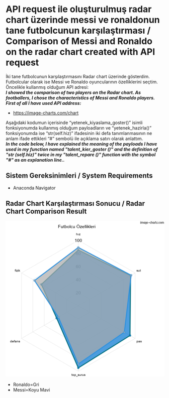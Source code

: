 # API request ile oluşturulmuş radar chart üzerinde messi ve ronaldonun tane futbolcunun karşılaştırması / Comparison of Messi and Ronaldo on the radar chart created with API request

İki tane futbolcunun karşılaştırmasını Radar chart üzerinde gösterdim. Futbolcular olarak ise Messi ve Ronaldo oyuncularının özelliklerini seçtim. Öncelikle kullanmış olduğum 
API adresi:</br>
***I showed the comparison of two players on the Radar chart. As footballers, I chose the characteristics of Messi and Ronaldo players. First of all I have used
API address:***

* https://image-charts.com/chart</br>

Aşağıdaki kodumun içerisinde “yetenek_kiyaslama_goster()” isimli fonksiyonumda kullanmış olduğum payloadların ve “yetenek_hazirla()” fonksiyonumda ise “str(self.hiz)”
ifadesinin iki defa tanımlanmasının ne anlam ifade ettikleri “#” sembolü ile açıklama satırı olarak anlattım.</br>
***In the code below, I have explained the meaning of the payloads I have used in my function named "talent_kier_goster ()" and the definition of "str (self.hiz)" 
twice in my "talent_repare ()" function with the symbol "#" as an explanation line..***

## Sistem Gereksinimleri / System Requirements

* Anaconda Navigator

## Radar Chart Karşılaştırması Sonucu / Radar Chart Comparison Result
![image](https://github.com/huseyincatalbas/API-request-comparison-of-Messi-and-Ronaldo/blob/master/images/output.PNG)
* Ronaldo=Gri
* Messi=Koyu Mavi
